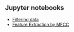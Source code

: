 ## Jupyter notebooks
- [Filtering data](https://github.com/Asma-Nasr/EEG-Emotion-Recognition-Python/blob/main/Notebooks/Preprocessing_data.ipynb)
- [Feature Extraction by MFCC](https://github.com/Asma-Nasr/EEG-Emotion-Recognition-Python/blob/main/Notebooks/feature_extracting.ipynb)
